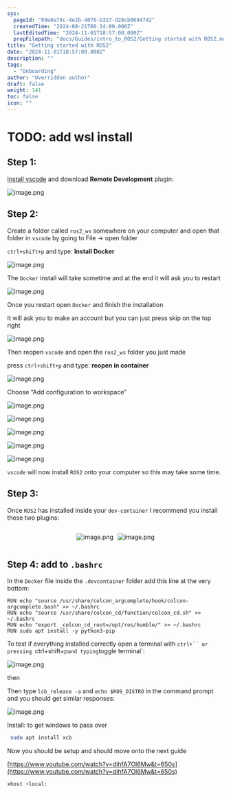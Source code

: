 ```yaml
---
sys:
  pageId: "89e0a78c-4e2b-4070-b327-d28cb0694742"
  createdTime: "2024-08-21T00:24:00.000Z"
  lastEditedTime: "2024-11-01T18:57:00.000Z"
  propFilepath: "docs/Guides/intro_to_ROS2/Getting started with ROS2.md"
title: "Getting started with ROS2"
date: "2024-11-01T18:57:00.000Z"
description: ""
tags:
  - "Onboarding"
author: "Overridden author"
draft: false
weight: 141
toc: false
icon: ""
---
```


# TODO: add wsl install

## Step 1:

[Install vscode](https://code.visualstudio.com/download) and download **Remote Development** plugin:

![image.png](https://prod-files-secure.s3.us-west-2.amazonaws.com/d518164a-d88e-44d1-a4ee-3adb3bd8bce0/efb52993-1881-4a40-b95e-6f020334f022/image.png?X-Amz-Algorithm=AWS4-HMAC-SHA256&X-Amz-Content-Sha256=UNSIGNED-PAYLOAD&X-Amz-Credential=ASIAZI2LB466V7V6NXKX%2F20250418%2Fus-west-2%2Fs3%2Faws4_request&X-Amz-Date=20250418T121431Z&X-Amz-Expires=3600&X-Amz-Security-Token=IQoJb3JpZ2luX2VjEOz%2F%2F%2F%2F%2F%2F%2F%2F%2F%2FwEaCXVzLXdlc3QtMiJGMEQCIGAzlNHUXLo%2BWklKFL2iP2KvoXLMrwjygvQ7Bs%2BuGgKBAiAV1Y6fA%2B1AyTzdiCz5a%2FFnlyva68IBPTzEuxv5Mp3XWSr%2FAwh1EAAaDDYzNzQyMzE4MzgwNSIM6e00Fl%2BlqtC1jkEOKtwDaPONTwn6C8QF0yDvfu2R%2BRaZmaGnSHeg4%2BxcNM2ZxhVPn2SB04db7QPh%2FMcvI7RdF9sVKfu8378GBjUy8aH4bhu0s6k6%2FDcSifKhnWynaktIfar0zOtmpRHN%2BE3n%2FDTZJRJgOqwvG0Drio1d1bdpL9qnFpga4A0F%2FO2Hb%2FuTO3kpulc4%2Bs6UXfHaZBTawU7CYeBmKRVPlnWandII9cjU54c7%2BW7YksGtZBofFsJCcA5rM4U3hpaBfyNa4tDcfYAT6BCU2f1Ta%2Byi5A1R3QxOhldSe3rcCkp5VeCB0DJtTDi0g6BraLdXMgBquv4vCfDPB7nTpKdK7cz966NK9ipU83k3HPwIshIsFle72wQr8oy%2FPFCzTAX28i6nwtvp6zsuKWqmjkIvtlnJjRNzajpkptDu59h1YFEGn7YUFKAaxCkQWSgcVymOn%2FFSqle40lqdwrYl%2Fk80ZA5AAj%2FrL674G692x8NheoyOshrifF%2FGB3P3T4NhgTTUTPnMab%2FCrbNWaDj3WND%2BDsK8cjNqsKZRGdPdjmZJf%2F0gOfjBunuLnM5OhGELLSRoVWEoH0cYE%2FhvpuKppeJKKcO4OGrvM7s02vbWPkJ6KctvV6Thyqp%2FnQFzm8WKzvpv0%2BXt%2FxkwtPWIwAY6pgFcKVafxWpsQnmX8tFxTN0mrDpJ9s1g4e3Q%2B0Cbjk52BNF4STXoL9HHvrT8xWbKK7Kq%2BDynumJJpAE3YObb9p7mtzzIdH8%2FyMvBzoEzaQhv0UxuDWGYO0WZDYWAmnv77NlsGyMBYCk%2B7ahP6PomS%2FzBfuef7thman2p92kLdVcr1KdM3rL5dRRftjmsS77zAugJYutmJTNDLXhPtZZe59Z9pm7tp5lY&X-Amz-Signature=328e7bec6145a5025613fdebec423498cf768e747c41fe0eaf3fc642771bba1b&X-Amz-SignedHeaders=host&x-id=GetObject)

## Step 2:

Create a folder called `ros2_ws` somewhere on your computer and open that folder in `vscode` by going to File → open folder 

`ctrl+shift+p` and type: **Install Docker**

![image.png](https://prod-files-secure.s3.us-west-2.amazonaws.com/d518164a-d88e-44d1-a4ee-3adb3bd8bce0/2269dc0e-1cd5-47ff-bceb-c04ad9b2eab0/image.png?X-Amz-Algorithm=AWS4-HMAC-SHA256&X-Amz-Content-Sha256=UNSIGNED-PAYLOAD&X-Amz-Credential=ASIAZI2LB466V7V6NXKX%2F20250418%2Fus-west-2%2Fs3%2Faws4_request&X-Amz-Date=20250418T121431Z&X-Amz-Expires=3600&X-Amz-Security-Token=IQoJb3JpZ2luX2VjEOz%2F%2F%2F%2F%2F%2F%2F%2F%2F%2FwEaCXVzLXdlc3QtMiJGMEQCIGAzlNHUXLo%2BWklKFL2iP2KvoXLMrwjygvQ7Bs%2BuGgKBAiAV1Y6fA%2B1AyTzdiCz5a%2FFnlyva68IBPTzEuxv5Mp3XWSr%2FAwh1EAAaDDYzNzQyMzE4MzgwNSIM6e00Fl%2BlqtC1jkEOKtwDaPONTwn6C8QF0yDvfu2R%2BRaZmaGnSHeg4%2BxcNM2ZxhVPn2SB04db7QPh%2FMcvI7RdF9sVKfu8378GBjUy8aH4bhu0s6k6%2FDcSifKhnWynaktIfar0zOtmpRHN%2BE3n%2FDTZJRJgOqwvG0Drio1d1bdpL9qnFpga4A0F%2FO2Hb%2FuTO3kpulc4%2Bs6UXfHaZBTawU7CYeBmKRVPlnWandII9cjU54c7%2BW7YksGtZBofFsJCcA5rM4U3hpaBfyNa4tDcfYAT6BCU2f1Ta%2Byi5A1R3QxOhldSe3rcCkp5VeCB0DJtTDi0g6BraLdXMgBquv4vCfDPB7nTpKdK7cz966NK9ipU83k3HPwIshIsFle72wQr8oy%2FPFCzTAX28i6nwtvp6zsuKWqmjkIvtlnJjRNzajpkptDu59h1YFEGn7YUFKAaxCkQWSgcVymOn%2FFSqle40lqdwrYl%2Fk80ZA5AAj%2FrL674G692x8NheoyOshrifF%2FGB3P3T4NhgTTUTPnMab%2FCrbNWaDj3WND%2BDsK8cjNqsKZRGdPdjmZJf%2F0gOfjBunuLnM5OhGELLSRoVWEoH0cYE%2FhvpuKppeJKKcO4OGrvM7s02vbWPkJ6KctvV6Thyqp%2FnQFzm8WKzvpv0%2BXt%2FxkwtPWIwAY6pgFcKVafxWpsQnmX8tFxTN0mrDpJ9s1g4e3Q%2B0Cbjk52BNF4STXoL9HHvrT8xWbKK7Kq%2BDynumJJpAE3YObb9p7mtzzIdH8%2FyMvBzoEzaQhv0UxuDWGYO0WZDYWAmnv77NlsGyMBYCk%2B7ahP6PomS%2FzBfuef7thman2p92kLdVcr1KdM3rL5dRRftjmsS77zAugJYutmJTNDLXhPtZZe59Z9pm7tp5lY&X-Amz-Signature=bec1fca0f0ef01542f712b829f2c40d002de5a50a57df25c06c9e402099d23da&X-Amz-SignedHeaders=host&x-id=GetObject)

The `Docker` install will take sometime and at the end it will ask you to restart

![image.png](https://prod-files-secure.s3.us-west-2.amazonaws.com/d518164a-d88e-44d1-a4ee-3adb3bd8bce0/ed233f78-be33-4b1f-b89c-9c346c0e961e/image.png?X-Amz-Algorithm=AWS4-HMAC-SHA256&X-Amz-Content-Sha256=UNSIGNED-PAYLOAD&X-Amz-Credential=ASIAZI2LB466V7V6NXKX%2F20250418%2Fus-west-2%2Fs3%2Faws4_request&X-Amz-Date=20250418T121431Z&X-Amz-Expires=3600&X-Amz-Security-Token=IQoJb3JpZ2luX2VjEOz%2F%2F%2F%2F%2F%2F%2F%2F%2F%2FwEaCXVzLXdlc3QtMiJGMEQCIGAzlNHUXLo%2BWklKFL2iP2KvoXLMrwjygvQ7Bs%2BuGgKBAiAV1Y6fA%2B1AyTzdiCz5a%2FFnlyva68IBPTzEuxv5Mp3XWSr%2FAwh1EAAaDDYzNzQyMzE4MzgwNSIM6e00Fl%2BlqtC1jkEOKtwDaPONTwn6C8QF0yDvfu2R%2BRaZmaGnSHeg4%2BxcNM2ZxhVPn2SB04db7QPh%2FMcvI7RdF9sVKfu8378GBjUy8aH4bhu0s6k6%2FDcSifKhnWynaktIfar0zOtmpRHN%2BE3n%2FDTZJRJgOqwvG0Drio1d1bdpL9qnFpga4A0F%2FO2Hb%2FuTO3kpulc4%2Bs6UXfHaZBTawU7CYeBmKRVPlnWandII9cjU54c7%2BW7YksGtZBofFsJCcA5rM4U3hpaBfyNa4tDcfYAT6BCU2f1Ta%2Byi5A1R3QxOhldSe3rcCkp5VeCB0DJtTDi0g6BraLdXMgBquv4vCfDPB7nTpKdK7cz966NK9ipU83k3HPwIshIsFle72wQr8oy%2FPFCzTAX28i6nwtvp6zsuKWqmjkIvtlnJjRNzajpkptDu59h1YFEGn7YUFKAaxCkQWSgcVymOn%2FFSqle40lqdwrYl%2Fk80ZA5AAj%2FrL674G692x8NheoyOshrifF%2FGB3P3T4NhgTTUTPnMab%2FCrbNWaDj3WND%2BDsK8cjNqsKZRGdPdjmZJf%2F0gOfjBunuLnM5OhGELLSRoVWEoH0cYE%2FhvpuKppeJKKcO4OGrvM7s02vbWPkJ6KctvV6Thyqp%2FnQFzm8WKzvpv0%2BXt%2FxkwtPWIwAY6pgFcKVafxWpsQnmX8tFxTN0mrDpJ9s1g4e3Q%2B0Cbjk52BNF4STXoL9HHvrT8xWbKK7Kq%2BDynumJJpAE3YObb9p7mtzzIdH8%2FyMvBzoEzaQhv0UxuDWGYO0WZDYWAmnv77NlsGyMBYCk%2B7ahP6PomS%2FzBfuef7thman2p92kLdVcr1KdM3rL5dRRftjmsS77zAugJYutmJTNDLXhPtZZe59Z9pm7tp5lY&X-Amz-Signature=b098f07d2d82b5f3e4d00df1519052bc25dc20c2bbcb9c58083b45f00d1ec34c&X-Amz-SignedHeaders=host&x-id=GetObject)

Once you restart open `Docker` and finish the installation

It will ask you to make an account but you can just press skip on the top right

![image.png](https://prod-files-secure.s3.us-west-2.amazonaws.com/d518164a-d88e-44d1-a4ee-3adb3bd8bce0/21010ad9-1659-4fd9-9f59-9932a09b2a3d/image.png?X-Amz-Algorithm=AWS4-HMAC-SHA256&X-Amz-Content-Sha256=UNSIGNED-PAYLOAD&X-Amz-Credential=ASIAZI2LB466V7V6NXKX%2F20250418%2Fus-west-2%2Fs3%2Faws4_request&X-Amz-Date=20250418T121431Z&X-Amz-Expires=3600&X-Amz-Security-Token=IQoJb3JpZ2luX2VjEOz%2F%2F%2F%2F%2F%2F%2F%2F%2F%2FwEaCXVzLXdlc3QtMiJGMEQCIGAzlNHUXLo%2BWklKFL2iP2KvoXLMrwjygvQ7Bs%2BuGgKBAiAV1Y6fA%2B1AyTzdiCz5a%2FFnlyva68IBPTzEuxv5Mp3XWSr%2FAwh1EAAaDDYzNzQyMzE4MzgwNSIM6e00Fl%2BlqtC1jkEOKtwDaPONTwn6C8QF0yDvfu2R%2BRaZmaGnSHeg4%2BxcNM2ZxhVPn2SB04db7QPh%2FMcvI7RdF9sVKfu8378GBjUy8aH4bhu0s6k6%2FDcSifKhnWynaktIfar0zOtmpRHN%2BE3n%2FDTZJRJgOqwvG0Drio1d1bdpL9qnFpga4A0F%2FO2Hb%2FuTO3kpulc4%2Bs6UXfHaZBTawU7CYeBmKRVPlnWandII9cjU54c7%2BW7YksGtZBofFsJCcA5rM4U3hpaBfyNa4tDcfYAT6BCU2f1Ta%2Byi5A1R3QxOhldSe3rcCkp5VeCB0DJtTDi0g6BraLdXMgBquv4vCfDPB7nTpKdK7cz966NK9ipU83k3HPwIshIsFle72wQr8oy%2FPFCzTAX28i6nwtvp6zsuKWqmjkIvtlnJjRNzajpkptDu59h1YFEGn7YUFKAaxCkQWSgcVymOn%2FFSqle40lqdwrYl%2Fk80ZA5AAj%2FrL674G692x8NheoyOshrifF%2FGB3P3T4NhgTTUTPnMab%2FCrbNWaDj3WND%2BDsK8cjNqsKZRGdPdjmZJf%2F0gOfjBunuLnM5OhGELLSRoVWEoH0cYE%2FhvpuKppeJKKcO4OGrvM7s02vbWPkJ6KctvV6Thyqp%2FnQFzm8WKzvpv0%2BXt%2FxkwtPWIwAY6pgFcKVafxWpsQnmX8tFxTN0mrDpJ9s1g4e3Q%2B0Cbjk52BNF4STXoL9HHvrT8xWbKK7Kq%2BDynumJJpAE3YObb9p7mtzzIdH8%2FyMvBzoEzaQhv0UxuDWGYO0WZDYWAmnv77NlsGyMBYCk%2B7ahP6PomS%2FzBfuef7thman2p92kLdVcr1KdM3rL5dRRftjmsS77zAugJYutmJTNDLXhPtZZe59Z9pm7tp5lY&X-Amz-Signature=91e7c8e6193ea8a5edc3d96d7d3b141c20e62319ceed6e898f42416ea1ebb0b7&X-Amz-SignedHeaders=host&x-id=GetObject)

Then reopen `vscode` and open the `ros2_ws` folder you just made

press `ctrl+shift+p` and type: **reopen in container**

![image.png](https://prod-files-secure.s3.us-west-2.amazonaws.com/d518164a-d88e-44d1-a4ee-3adb3bd8bce0/4e93b8c2-41ad-488c-8095-c74205196118/image.png?X-Amz-Algorithm=AWS4-HMAC-SHA256&X-Amz-Content-Sha256=UNSIGNED-PAYLOAD&X-Amz-Credential=ASIAZI2LB466V7V6NXKX%2F20250418%2Fus-west-2%2Fs3%2Faws4_request&X-Amz-Date=20250418T121431Z&X-Amz-Expires=3600&X-Amz-Security-Token=IQoJb3JpZ2luX2VjEOz%2F%2F%2F%2F%2F%2F%2F%2F%2F%2FwEaCXVzLXdlc3QtMiJGMEQCIGAzlNHUXLo%2BWklKFL2iP2KvoXLMrwjygvQ7Bs%2BuGgKBAiAV1Y6fA%2B1AyTzdiCz5a%2FFnlyva68IBPTzEuxv5Mp3XWSr%2FAwh1EAAaDDYzNzQyMzE4MzgwNSIM6e00Fl%2BlqtC1jkEOKtwDaPONTwn6C8QF0yDvfu2R%2BRaZmaGnSHeg4%2BxcNM2ZxhVPn2SB04db7QPh%2FMcvI7RdF9sVKfu8378GBjUy8aH4bhu0s6k6%2FDcSifKhnWynaktIfar0zOtmpRHN%2BE3n%2FDTZJRJgOqwvG0Drio1d1bdpL9qnFpga4A0F%2FO2Hb%2FuTO3kpulc4%2Bs6UXfHaZBTawU7CYeBmKRVPlnWandII9cjU54c7%2BW7YksGtZBofFsJCcA5rM4U3hpaBfyNa4tDcfYAT6BCU2f1Ta%2Byi5A1R3QxOhldSe3rcCkp5VeCB0DJtTDi0g6BraLdXMgBquv4vCfDPB7nTpKdK7cz966NK9ipU83k3HPwIshIsFle72wQr8oy%2FPFCzTAX28i6nwtvp6zsuKWqmjkIvtlnJjRNzajpkptDu59h1YFEGn7YUFKAaxCkQWSgcVymOn%2FFSqle40lqdwrYl%2Fk80ZA5AAj%2FrL674G692x8NheoyOshrifF%2FGB3P3T4NhgTTUTPnMab%2FCrbNWaDj3WND%2BDsK8cjNqsKZRGdPdjmZJf%2F0gOfjBunuLnM5OhGELLSRoVWEoH0cYE%2FhvpuKppeJKKcO4OGrvM7s02vbWPkJ6KctvV6Thyqp%2FnQFzm8WKzvpv0%2BXt%2FxkwtPWIwAY6pgFcKVafxWpsQnmX8tFxTN0mrDpJ9s1g4e3Q%2B0Cbjk52BNF4STXoL9HHvrT8xWbKK7Kq%2BDynumJJpAE3YObb9p7mtzzIdH8%2FyMvBzoEzaQhv0UxuDWGYO0WZDYWAmnv77NlsGyMBYCk%2B7ahP6PomS%2FzBfuef7thman2p92kLdVcr1KdM3rL5dRRftjmsS77zAugJYutmJTNDLXhPtZZe59Z9pm7tp5lY&X-Amz-Signature=559271ca28cbad542e4e7335e81554cc930ac38d045b846ffc425d9b022513de&X-Amz-SignedHeaders=host&x-id=GetObject)

Choose “Add configuration to workspace”

![image.png](https://prod-files-secure.s3.us-west-2.amazonaws.com/d518164a-d88e-44d1-a4ee-3adb3bd8bce0/9560b282-5060-4989-ba37-97e7b2c22476/image.png?X-Amz-Algorithm=AWS4-HMAC-SHA256&X-Amz-Content-Sha256=UNSIGNED-PAYLOAD&X-Amz-Credential=ASIAZI2LB466V7V6NXKX%2F20250418%2Fus-west-2%2Fs3%2Faws4_request&X-Amz-Date=20250418T121431Z&X-Amz-Expires=3600&X-Amz-Security-Token=IQoJb3JpZ2luX2VjEOz%2F%2F%2F%2F%2F%2F%2F%2F%2F%2FwEaCXVzLXdlc3QtMiJGMEQCIGAzlNHUXLo%2BWklKFL2iP2KvoXLMrwjygvQ7Bs%2BuGgKBAiAV1Y6fA%2B1AyTzdiCz5a%2FFnlyva68IBPTzEuxv5Mp3XWSr%2FAwh1EAAaDDYzNzQyMzE4MzgwNSIM6e00Fl%2BlqtC1jkEOKtwDaPONTwn6C8QF0yDvfu2R%2BRaZmaGnSHeg4%2BxcNM2ZxhVPn2SB04db7QPh%2FMcvI7RdF9sVKfu8378GBjUy8aH4bhu0s6k6%2FDcSifKhnWynaktIfar0zOtmpRHN%2BE3n%2FDTZJRJgOqwvG0Drio1d1bdpL9qnFpga4A0F%2FO2Hb%2FuTO3kpulc4%2Bs6UXfHaZBTawU7CYeBmKRVPlnWandII9cjU54c7%2BW7YksGtZBofFsJCcA5rM4U3hpaBfyNa4tDcfYAT6BCU2f1Ta%2Byi5A1R3QxOhldSe3rcCkp5VeCB0DJtTDi0g6BraLdXMgBquv4vCfDPB7nTpKdK7cz966NK9ipU83k3HPwIshIsFle72wQr8oy%2FPFCzTAX28i6nwtvp6zsuKWqmjkIvtlnJjRNzajpkptDu59h1YFEGn7YUFKAaxCkQWSgcVymOn%2FFSqle40lqdwrYl%2Fk80ZA5AAj%2FrL674G692x8NheoyOshrifF%2FGB3P3T4NhgTTUTPnMab%2FCrbNWaDj3WND%2BDsK8cjNqsKZRGdPdjmZJf%2F0gOfjBunuLnM5OhGELLSRoVWEoH0cYE%2FhvpuKppeJKKcO4OGrvM7s02vbWPkJ6KctvV6Thyqp%2FnQFzm8WKzvpv0%2BXt%2FxkwtPWIwAY6pgFcKVafxWpsQnmX8tFxTN0mrDpJ9s1g4e3Q%2B0Cbjk52BNF4STXoL9HHvrT8xWbKK7Kq%2BDynumJJpAE3YObb9p7mtzzIdH8%2FyMvBzoEzaQhv0UxuDWGYO0WZDYWAmnv77NlsGyMBYCk%2B7ahP6PomS%2FzBfuef7thman2p92kLdVcr1KdM3rL5dRRftjmsS77zAugJYutmJTNDLXhPtZZe59Z9pm7tp5lY&X-Amz-Signature=83abe8c20a428175fc196f13b48bcfe470eb2f46dd8d8255d3d85c420a770401&X-Amz-SignedHeaders=host&x-id=GetObject)

![image.png](https://prod-files-secure.s3.us-west-2.amazonaws.com/d518164a-d88e-44d1-a4ee-3adb3bd8bce0/2ee63f81-886b-48e8-a553-dc6e5eac99e4/image.png?X-Amz-Algorithm=AWS4-HMAC-SHA256&X-Amz-Content-Sha256=UNSIGNED-PAYLOAD&X-Amz-Credential=ASIAZI2LB466V7V6NXKX%2F20250418%2Fus-west-2%2Fs3%2Faws4_request&X-Amz-Date=20250418T121431Z&X-Amz-Expires=3600&X-Amz-Security-Token=IQoJb3JpZ2luX2VjEOz%2F%2F%2F%2F%2F%2F%2F%2F%2F%2FwEaCXVzLXdlc3QtMiJGMEQCIGAzlNHUXLo%2BWklKFL2iP2KvoXLMrwjygvQ7Bs%2BuGgKBAiAV1Y6fA%2B1AyTzdiCz5a%2FFnlyva68IBPTzEuxv5Mp3XWSr%2FAwh1EAAaDDYzNzQyMzE4MzgwNSIM6e00Fl%2BlqtC1jkEOKtwDaPONTwn6C8QF0yDvfu2R%2BRaZmaGnSHeg4%2BxcNM2ZxhVPn2SB04db7QPh%2FMcvI7RdF9sVKfu8378GBjUy8aH4bhu0s6k6%2FDcSifKhnWynaktIfar0zOtmpRHN%2BE3n%2FDTZJRJgOqwvG0Drio1d1bdpL9qnFpga4A0F%2FO2Hb%2FuTO3kpulc4%2Bs6UXfHaZBTawU7CYeBmKRVPlnWandII9cjU54c7%2BW7YksGtZBofFsJCcA5rM4U3hpaBfyNa4tDcfYAT6BCU2f1Ta%2Byi5A1R3QxOhldSe3rcCkp5VeCB0DJtTDi0g6BraLdXMgBquv4vCfDPB7nTpKdK7cz966NK9ipU83k3HPwIshIsFle72wQr8oy%2FPFCzTAX28i6nwtvp6zsuKWqmjkIvtlnJjRNzajpkptDu59h1YFEGn7YUFKAaxCkQWSgcVymOn%2FFSqle40lqdwrYl%2Fk80ZA5AAj%2FrL674G692x8NheoyOshrifF%2FGB3P3T4NhgTTUTPnMab%2FCrbNWaDj3WND%2BDsK8cjNqsKZRGdPdjmZJf%2F0gOfjBunuLnM5OhGELLSRoVWEoH0cYE%2FhvpuKppeJKKcO4OGrvM7s02vbWPkJ6KctvV6Thyqp%2FnQFzm8WKzvpv0%2BXt%2FxkwtPWIwAY6pgFcKVafxWpsQnmX8tFxTN0mrDpJ9s1g4e3Q%2B0Cbjk52BNF4STXoL9HHvrT8xWbKK7Kq%2BDynumJJpAE3YObb9p7mtzzIdH8%2FyMvBzoEzaQhv0UxuDWGYO0WZDYWAmnv77NlsGyMBYCk%2B7ahP6PomS%2FzBfuef7thman2p92kLdVcr1KdM3rL5dRRftjmsS77zAugJYutmJTNDLXhPtZZe59Z9pm7tp5lY&X-Amz-Signature=1c2e4be4583819db28c57d31def20b701f06028a9883b70a38f6494b12f65801&X-Amz-SignedHeaders=host&x-id=GetObject)

![image.png](https://prod-files-secure.s3.us-west-2.amazonaws.com/d518164a-d88e-44d1-a4ee-3adb3bd8bce0/ae1580b2-b048-407e-aed9-b584224a7a04/image.png?X-Amz-Algorithm=AWS4-HMAC-SHA256&X-Amz-Content-Sha256=UNSIGNED-PAYLOAD&X-Amz-Credential=ASIAZI2LB466V7V6NXKX%2F20250418%2Fus-west-2%2Fs3%2Faws4_request&X-Amz-Date=20250418T121431Z&X-Amz-Expires=3600&X-Amz-Security-Token=IQoJb3JpZ2luX2VjEOz%2F%2F%2F%2F%2F%2F%2F%2F%2F%2FwEaCXVzLXdlc3QtMiJGMEQCIGAzlNHUXLo%2BWklKFL2iP2KvoXLMrwjygvQ7Bs%2BuGgKBAiAV1Y6fA%2B1AyTzdiCz5a%2FFnlyva68IBPTzEuxv5Mp3XWSr%2FAwh1EAAaDDYzNzQyMzE4MzgwNSIM6e00Fl%2BlqtC1jkEOKtwDaPONTwn6C8QF0yDvfu2R%2BRaZmaGnSHeg4%2BxcNM2ZxhVPn2SB04db7QPh%2FMcvI7RdF9sVKfu8378GBjUy8aH4bhu0s6k6%2FDcSifKhnWynaktIfar0zOtmpRHN%2BE3n%2FDTZJRJgOqwvG0Drio1d1bdpL9qnFpga4A0F%2FO2Hb%2FuTO3kpulc4%2Bs6UXfHaZBTawU7CYeBmKRVPlnWandII9cjU54c7%2BW7YksGtZBofFsJCcA5rM4U3hpaBfyNa4tDcfYAT6BCU2f1Ta%2Byi5A1R3QxOhldSe3rcCkp5VeCB0DJtTDi0g6BraLdXMgBquv4vCfDPB7nTpKdK7cz966NK9ipU83k3HPwIshIsFle72wQr8oy%2FPFCzTAX28i6nwtvp6zsuKWqmjkIvtlnJjRNzajpkptDu59h1YFEGn7YUFKAaxCkQWSgcVymOn%2FFSqle40lqdwrYl%2Fk80ZA5AAj%2FrL674G692x8NheoyOshrifF%2FGB3P3T4NhgTTUTPnMab%2FCrbNWaDj3WND%2BDsK8cjNqsKZRGdPdjmZJf%2F0gOfjBunuLnM5OhGELLSRoVWEoH0cYE%2FhvpuKppeJKKcO4OGrvM7s02vbWPkJ6KctvV6Thyqp%2FnQFzm8WKzvpv0%2BXt%2FxkwtPWIwAY6pgFcKVafxWpsQnmX8tFxTN0mrDpJ9s1g4e3Q%2B0Cbjk52BNF4STXoL9HHvrT8xWbKK7Kq%2BDynumJJpAE3YObb9p7mtzzIdH8%2FyMvBzoEzaQhv0UxuDWGYO0WZDYWAmnv77NlsGyMBYCk%2B7ahP6PomS%2FzBfuef7thman2p92kLdVcr1KdM3rL5dRRftjmsS77zAugJYutmJTNDLXhPtZZe59Z9pm7tp5lY&X-Amz-Signature=eea68f7da67d9533c4c7db60a2313c470374dd9fb4134e18f42a91839d11887a&X-Amz-SignedHeaders=host&x-id=GetObject)

![image.png](https://prod-files-secure.s3.us-west-2.amazonaws.com/d518164a-d88e-44d1-a4ee-3adb3bd8bce0/53255b28-f75e-430f-b9e3-c0ac8577e42b/image.png?X-Amz-Algorithm=AWS4-HMAC-SHA256&X-Amz-Content-Sha256=UNSIGNED-PAYLOAD&X-Amz-Credential=ASIAZI2LB466V7V6NXKX%2F20250418%2Fus-west-2%2Fs3%2Faws4_request&X-Amz-Date=20250418T121431Z&X-Amz-Expires=3600&X-Amz-Security-Token=IQoJb3JpZ2luX2VjEOz%2F%2F%2F%2F%2F%2F%2F%2F%2F%2FwEaCXVzLXdlc3QtMiJGMEQCIGAzlNHUXLo%2BWklKFL2iP2KvoXLMrwjygvQ7Bs%2BuGgKBAiAV1Y6fA%2B1AyTzdiCz5a%2FFnlyva68IBPTzEuxv5Mp3XWSr%2FAwh1EAAaDDYzNzQyMzE4MzgwNSIM6e00Fl%2BlqtC1jkEOKtwDaPONTwn6C8QF0yDvfu2R%2BRaZmaGnSHeg4%2BxcNM2ZxhVPn2SB04db7QPh%2FMcvI7RdF9sVKfu8378GBjUy8aH4bhu0s6k6%2FDcSifKhnWynaktIfar0zOtmpRHN%2BE3n%2FDTZJRJgOqwvG0Drio1d1bdpL9qnFpga4A0F%2FO2Hb%2FuTO3kpulc4%2Bs6UXfHaZBTawU7CYeBmKRVPlnWandII9cjU54c7%2BW7YksGtZBofFsJCcA5rM4U3hpaBfyNa4tDcfYAT6BCU2f1Ta%2Byi5A1R3QxOhldSe3rcCkp5VeCB0DJtTDi0g6BraLdXMgBquv4vCfDPB7nTpKdK7cz966NK9ipU83k3HPwIshIsFle72wQr8oy%2FPFCzTAX28i6nwtvp6zsuKWqmjkIvtlnJjRNzajpkptDu59h1YFEGn7YUFKAaxCkQWSgcVymOn%2FFSqle40lqdwrYl%2Fk80ZA5AAj%2FrL674G692x8NheoyOshrifF%2FGB3P3T4NhgTTUTPnMab%2FCrbNWaDj3WND%2BDsK8cjNqsKZRGdPdjmZJf%2F0gOfjBunuLnM5OhGELLSRoVWEoH0cYE%2FhvpuKppeJKKcO4OGrvM7s02vbWPkJ6KctvV6Thyqp%2FnQFzm8WKzvpv0%2BXt%2FxkwtPWIwAY6pgFcKVafxWpsQnmX8tFxTN0mrDpJ9s1g4e3Q%2B0Cbjk52BNF4STXoL9HHvrT8xWbKK7Kq%2BDynumJJpAE3YObb9p7mtzzIdH8%2FyMvBzoEzaQhv0UxuDWGYO0WZDYWAmnv77NlsGyMBYCk%2B7ahP6PomS%2FzBfuef7thman2p92kLdVcr1KdM3rL5dRRftjmsS77zAugJYutmJTNDLXhPtZZe59Z9pm7tp5lY&X-Amz-Signature=7c4c45b743df9369c0a97992e5910646f059db1e765859910b51478105c4693d&X-Amz-SignedHeaders=host&x-id=GetObject)

![image.png](https://prod-files-secure.s3.us-west-2.amazonaws.com/d518164a-d88e-44d1-a4ee-3adb3bd8bce0/7c562767-5af9-4ffb-97d1-327bcdf4ee00/image.png?X-Amz-Algorithm=AWS4-HMAC-SHA256&X-Amz-Content-Sha256=UNSIGNED-PAYLOAD&X-Amz-Credential=ASIAZI2LB466V7V6NXKX%2F20250418%2Fus-west-2%2Fs3%2Faws4_request&X-Amz-Date=20250418T121431Z&X-Amz-Expires=3600&X-Amz-Security-Token=IQoJb3JpZ2luX2VjEOz%2F%2F%2F%2F%2F%2F%2F%2F%2F%2FwEaCXVzLXdlc3QtMiJGMEQCIGAzlNHUXLo%2BWklKFL2iP2KvoXLMrwjygvQ7Bs%2BuGgKBAiAV1Y6fA%2B1AyTzdiCz5a%2FFnlyva68IBPTzEuxv5Mp3XWSr%2FAwh1EAAaDDYzNzQyMzE4MzgwNSIM6e00Fl%2BlqtC1jkEOKtwDaPONTwn6C8QF0yDvfu2R%2BRaZmaGnSHeg4%2BxcNM2ZxhVPn2SB04db7QPh%2FMcvI7RdF9sVKfu8378GBjUy8aH4bhu0s6k6%2FDcSifKhnWynaktIfar0zOtmpRHN%2BE3n%2FDTZJRJgOqwvG0Drio1d1bdpL9qnFpga4A0F%2FO2Hb%2FuTO3kpulc4%2Bs6UXfHaZBTawU7CYeBmKRVPlnWandII9cjU54c7%2BW7YksGtZBofFsJCcA5rM4U3hpaBfyNa4tDcfYAT6BCU2f1Ta%2Byi5A1R3QxOhldSe3rcCkp5VeCB0DJtTDi0g6BraLdXMgBquv4vCfDPB7nTpKdK7cz966NK9ipU83k3HPwIshIsFle72wQr8oy%2FPFCzTAX28i6nwtvp6zsuKWqmjkIvtlnJjRNzajpkptDu59h1YFEGn7YUFKAaxCkQWSgcVymOn%2FFSqle40lqdwrYl%2Fk80ZA5AAj%2FrL674G692x8NheoyOshrifF%2FGB3P3T4NhgTTUTPnMab%2FCrbNWaDj3WND%2BDsK8cjNqsKZRGdPdjmZJf%2F0gOfjBunuLnM5OhGELLSRoVWEoH0cYE%2FhvpuKppeJKKcO4OGrvM7s02vbWPkJ6KctvV6Thyqp%2FnQFzm8WKzvpv0%2BXt%2FxkwtPWIwAY6pgFcKVafxWpsQnmX8tFxTN0mrDpJ9s1g4e3Q%2B0Cbjk52BNF4STXoL9HHvrT8xWbKK7Kq%2BDynumJJpAE3YObb9p7mtzzIdH8%2FyMvBzoEzaQhv0UxuDWGYO0WZDYWAmnv77NlsGyMBYCk%2B7ahP6PomS%2FzBfuef7thman2p92kLdVcr1KdM3rL5dRRftjmsS77zAugJYutmJTNDLXhPtZZe59Z9pm7tp5lY&X-Amz-Signature=d2ada5d0f957e620736d5df6f33a9139aa12c7f080959ca41cc03b0393cbf294&X-Amz-SignedHeaders=host&x-id=GetObject)

`vscode` will now install `ROS2` onto your computer so this may take some time.

## Step 3:

Once `ROS2` has installed inside your `dev-container` I recommend you install these two plugins:

<div style="display: flex;flex-direction: row; column-gap:10px; max-width: 630px;justify-content: center;">
<div>

![image.png](https://prod-files-secure.s3.us-west-2.amazonaws.com/d518164a-d88e-44d1-a4ee-3adb3bd8bce0/3fc3d550-5a54-4ba1-ba6b-faa01cdb7369/image.png?X-Amz-Algorithm=AWS4-HMAC-SHA256&X-Amz-Content-Sha256=UNSIGNED-PAYLOAD&X-Amz-Credential=ASIAZI2LB46675PCY37X%2F20250418%2Fus-west-2%2Fs3%2Faws4_request&X-Amz-Date=20250418T121433Z&X-Amz-Expires=3600&X-Amz-Security-Token=IQoJb3JpZ2luX2VjEOz%2F%2F%2F%2F%2F%2F%2F%2F%2F%2FwEaCXVzLXdlc3QtMiJHMEUCIHj5loEC%2F2mKGYXH9FLIBpSXFcRUiIm5Qx9GZ2B5aoodAiEAmk18%2FA92ukjUfM4u0Kpx7825%2Fx%2FgN6OKCI9xmNtMcF4q%2FwMIdRAAGgw2Mzc0MjMxODM4MDUiDJXJHwbbO%2FH65geNECrcA4NBKdczKYF%2FnTh%2F6SJQSzGfgS%2F9qWHiPYxYGAKfryZjeTkYXx9a8QgE1N6BJjLFCPfJ1lXx77sONyR1Yw25l9qg6cDyT73dBbFD8ZVomSKzityRqBWSKL%2B7F8W6qMte9bx4EQOd%2FBlkj6XEcjSnl391LM6TMG9i4K0hI5NjrJ0fDw9gNONz3s0i%2Bm%2Frhc%2BhAMgIJiA32mNE8P5mESomm9n%2F7FQKkVNE2CMqdqxkSqD66jk27tKJze0kn4wC5wgMcAKaZSVxb%2Fr3MGULRUo6OnlT02UyKCutmG9FaxzJ2dUnIYY8NZKroIm4HNHghTZoWZYnfF%2B%2BFQzKKeSATsx2d9xaMnfdDBhl0UWXImxkaVXAoaYMbuHX%2Bz%2FF2qYVm8A1fWh74wpOikf0rulJmHkdf8riAJNHMHETrS80I1E66stJ71SfWDFCcnOhbQl10FSEgLk%2BtcjdFevj3J3SraenlaXi7LSoCSyyQxTEc4zvNVcpRpcqC5X4cTuPJ%2FT%2BDgGVyvJFaDlMEuC3rxXSLitVA2MWPSiCCAeJcQOsb1IhOynvldAEQEESapzNO%2Bt6IatpcfHgnx68bL0Q%2BHUEqu7HYtSY08L3%2FfeT3iu7M%2FGDGKHBxsX4COQAcNTpw5y%2FMJ31iMAGOqUBr%2BMipph90SOlSKhsljoA7RSizT5Kj3NViKhGnIZAgEg%2FBnk9GOYqnzH7WAghxXIo2snsp1mg0IyTrRCx7IW5PMgSlhtXPr%2BLsxU5%2Fwej9wcFTJ9D1O8%2FOLFDSOCyw7m2oyk9XFdTcgI5caTkYTS%2BLdlvXYtPe9JzeZaeA6Kcl5s0tSA7sA6HZCztMgASRx56HeMqCg0kQKcrKpFV9jCY5BS6HMsp&X-Amz-Signature=0e08b45fccbeee8b8b3fed77be38b3a1a6ae9110270e099c979011980c98dfd7&X-Amz-SignedHeaders=host&x-id=GetObject)

</div>
<div>

![image.png](https://prod-files-secure.s3.us-west-2.amazonaws.com/d518164a-d88e-44d1-a4ee-3adb3bd8bce0/d994cc66-13c2-4093-a5a3-f84cf4601a82/image.png?X-Amz-Algorithm=AWS4-HMAC-SHA256&X-Amz-Content-Sha256=UNSIGNED-PAYLOAD&X-Amz-Credential=ASIAZI2LB466ZVZFRXMW%2F20250418%2Fus-west-2%2Fs3%2Faws4_request&X-Amz-Date=20250418T121433Z&X-Amz-Expires=3600&X-Amz-Security-Token=IQoJb3JpZ2luX2VjEOz%2F%2F%2F%2F%2F%2F%2F%2F%2F%2FwEaCXVzLXdlc3QtMiJHMEUCIEl7bvclZg7YsVArjTgVtQhXTaZNWb%2FVz5d6xHtMtx7kAiEAtqXMaDkas4hPqzSWgvtj8ENAKpVdcEKKYZcLgteAs5sq%2FwMIdRAAGgw2Mzc0MjMxODM4MDUiDFeTZX55UNWwdF9SmyrcAw71EIsuDJQjdGw2108qbfsH%2BaDm%2BsoGOLX5Cr6kr%2FBsObB23nAU%2BvU6AMs9qz28KqZk27RRVLekOIdnOMAPBDUJTegKfr7pRHKMlARcrYsIZqe6mmTVmckfEYS1rPPdcyPRtFUhuH4FBqdhhNBoElEcVHbLDK9FFE5RUdyykQETPtQgqlGj06qSYfX7qYR9LGVp6Hppl96p3rsinLi7zPYERFscMjjUCo6bm9AaBHBVvOSrXSCPzNSBvsUm8m9wTkRf9uuM55FNng%2B%2BqoOoZIlIKWMn%2BbcAeudPDXxB5EMuluPVlv9wOmLvW%2Bij8uCyfdlbutJYwDH4wILTQ4hO9kGMQ4ai9ZmogHmQtZRf%2FXCdZXlxWyRpB%2BJ5KeZKyv3QqZRb7hWUWJzF6plUHq5NkCIYfxpLb2eh1owVzVNKjpdaNExT73%2FAe6yHej7edwh0JXywwK4i4lHaP51l400vFzYXiz%2BSgP8%2Bd2hWySn24mvCb4AcShB%2Fs%2FrWc4iZh7dMxNbQqJ2QizLyMYZx5Tt4L%2BCg1Eu6icCeMqlwh0a29ZDOTdRIc8mRqJrW5ZL9KBpgsREx0IIMTbV%2FoF5UD2pR5olMoNnqEeByJYd1Ov9rwpCB%2BapJRXszxGNSz2PpMPb1iMAGOqUB9qYY6Rd33bQhqzu0NWgkjcwfvDEmjMbflP4SAM81NA12kDPLgHTRLDf8uQP51rvZbvNwJ34mlWeVFLsi%2FnnqDVYJFzxy7530kXnyF1lhC37GbnaSFFsrZ8FQ134uOQ8m4%2FzRTZyRnZd6UqIZAu9EHhA8FTpGSFVHKOCwhkvBiF3mwB7MY%2FimmkwErzPOr5rUKwvagnS4gaKw%2BLken8v2kSETCezO&X-Amz-Signature=3ba0b5c2155a7ebbc6eb9818a02a0e964d7237e01217fa9fce85ff4171412e22&X-Amz-SignedHeaders=host&x-id=GetObject)

</div>
</div>

## Step 4: add to `.bashrc`

In the `Docker` file inside the `.devcontainer` folder add this line at the very bottom: 

```docker
RUN echo "source /usr/share/colcon_argcomplete/hook/colcon-argcomplete.bash" >> ~/.bashrc
RUN echo "source /usr/share/colcon_cd/function/colcon_cd.sh" >> ~/.bashrc
RUN echo "export _colcon_cd_root=/opt/ros/humble/" >> ~/.bashrc
RUN sudo apt install -y python3-pip 
```

To test if everything installed correctly open a terminal with `ctrl+`` or pressing `ctrl+shift+p` and typing `toggle terminal`:

![image.png](https://prod-files-secure.s3.us-west-2.amazonaws.com/d518164a-d88e-44d1-a4ee-3adb3bd8bce0/6a4943d8-b04e-4c02-9a58-775f3384d1a5/image.png?X-Amz-Algorithm=AWS4-HMAC-SHA256&X-Amz-Content-Sha256=UNSIGNED-PAYLOAD&X-Amz-Credential=ASIAZI2LB466V7V6NXKX%2F20250418%2Fus-west-2%2Fs3%2Faws4_request&X-Amz-Date=20250418T121431Z&X-Amz-Expires=3600&X-Amz-Security-Token=IQoJb3JpZ2luX2VjEOz%2F%2F%2F%2F%2F%2F%2F%2F%2F%2FwEaCXVzLXdlc3QtMiJGMEQCIGAzlNHUXLo%2BWklKFL2iP2KvoXLMrwjygvQ7Bs%2BuGgKBAiAV1Y6fA%2B1AyTzdiCz5a%2FFnlyva68IBPTzEuxv5Mp3XWSr%2FAwh1EAAaDDYzNzQyMzE4MzgwNSIM6e00Fl%2BlqtC1jkEOKtwDaPONTwn6C8QF0yDvfu2R%2BRaZmaGnSHeg4%2BxcNM2ZxhVPn2SB04db7QPh%2FMcvI7RdF9sVKfu8378GBjUy8aH4bhu0s6k6%2FDcSifKhnWynaktIfar0zOtmpRHN%2BE3n%2FDTZJRJgOqwvG0Drio1d1bdpL9qnFpga4A0F%2FO2Hb%2FuTO3kpulc4%2Bs6UXfHaZBTawU7CYeBmKRVPlnWandII9cjU54c7%2BW7YksGtZBofFsJCcA5rM4U3hpaBfyNa4tDcfYAT6BCU2f1Ta%2Byi5A1R3QxOhldSe3rcCkp5VeCB0DJtTDi0g6BraLdXMgBquv4vCfDPB7nTpKdK7cz966NK9ipU83k3HPwIshIsFle72wQr8oy%2FPFCzTAX28i6nwtvp6zsuKWqmjkIvtlnJjRNzajpkptDu59h1YFEGn7YUFKAaxCkQWSgcVymOn%2FFSqle40lqdwrYl%2Fk80ZA5AAj%2FrL674G692x8NheoyOshrifF%2FGB3P3T4NhgTTUTPnMab%2FCrbNWaDj3WND%2BDsK8cjNqsKZRGdPdjmZJf%2F0gOfjBunuLnM5OhGELLSRoVWEoH0cYE%2FhvpuKppeJKKcO4OGrvM7s02vbWPkJ6KctvV6Thyqp%2FnQFzm8WKzvpv0%2BXt%2FxkwtPWIwAY6pgFcKVafxWpsQnmX8tFxTN0mrDpJ9s1g4e3Q%2B0Cbjk52BNF4STXoL9HHvrT8xWbKK7Kq%2BDynumJJpAE3YObb9p7mtzzIdH8%2FyMvBzoEzaQhv0UxuDWGYO0WZDYWAmnv77NlsGyMBYCk%2B7ahP6PomS%2FzBfuef7thman2p92kLdVcr1KdM3rL5dRRftjmsS77zAugJYutmJTNDLXhPtZZe59Z9pm7tp5lY&X-Amz-Signature=0dfd421603ff4481ffb1a2d42fc3734253f75c89808b80d051960499357b1378&X-Amz-SignedHeaders=host&x-id=GetObject)

then 

Then type `lsb_release -a` and `echo $ROS_DISTRO` in the command prompt and you should get similar responses:

![image.png](https://prod-files-secure.s3.us-west-2.amazonaws.com/d518164a-d88e-44d1-a4ee-3adb3bd8bce0/3e635dec-a805-4e85-8b9e-d000e5b71a4e/image.png?X-Amz-Algorithm=AWS4-HMAC-SHA256&X-Amz-Content-Sha256=UNSIGNED-PAYLOAD&X-Amz-Credential=ASIAZI2LB466V7V6NXKX%2F20250418%2Fus-west-2%2Fs3%2Faws4_request&X-Amz-Date=20250418T121431Z&X-Amz-Expires=3600&X-Amz-Security-Token=IQoJb3JpZ2luX2VjEOz%2F%2F%2F%2F%2F%2F%2F%2F%2F%2FwEaCXVzLXdlc3QtMiJGMEQCIGAzlNHUXLo%2BWklKFL2iP2KvoXLMrwjygvQ7Bs%2BuGgKBAiAV1Y6fA%2B1AyTzdiCz5a%2FFnlyva68IBPTzEuxv5Mp3XWSr%2FAwh1EAAaDDYzNzQyMzE4MzgwNSIM6e00Fl%2BlqtC1jkEOKtwDaPONTwn6C8QF0yDvfu2R%2BRaZmaGnSHeg4%2BxcNM2ZxhVPn2SB04db7QPh%2FMcvI7RdF9sVKfu8378GBjUy8aH4bhu0s6k6%2FDcSifKhnWynaktIfar0zOtmpRHN%2BE3n%2FDTZJRJgOqwvG0Drio1d1bdpL9qnFpga4A0F%2FO2Hb%2FuTO3kpulc4%2Bs6UXfHaZBTawU7CYeBmKRVPlnWandII9cjU54c7%2BW7YksGtZBofFsJCcA5rM4U3hpaBfyNa4tDcfYAT6BCU2f1Ta%2Byi5A1R3QxOhldSe3rcCkp5VeCB0DJtTDi0g6BraLdXMgBquv4vCfDPB7nTpKdK7cz966NK9ipU83k3HPwIshIsFle72wQr8oy%2FPFCzTAX28i6nwtvp6zsuKWqmjkIvtlnJjRNzajpkptDu59h1YFEGn7YUFKAaxCkQWSgcVymOn%2FFSqle40lqdwrYl%2Fk80ZA5AAj%2FrL674G692x8NheoyOshrifF%2FGB3P3T4NhgTTUTPnMab%2FCrbNWaDj3WND%2BDsK8cjNqsKZRGdPdjmZJf%2F0gOfjBunuLnM5OhGELLSRoVWEoH0cYE%2FhvpuKppeJKKcO4OGrvM7s02vbWPkJ6KctvV6Thyqp%2FnQFzm8WKzvpv0%2BXt%2FxkwtPWIwAY6pgFcKVafxWpsQnmX8tFxTN0mrDpJ9s1g4e3Q%2B0Cbjk52BNF4STXoL9HHvrT8xWbKK7Kq%2BDynumJJpAE3YObb9p7mtzzIdH8%2FyMvBzoEzaQhv0UxuDWGYO0WZDYWAmnv77NlsGyMBYCk%2B7ahP6PomS%2FzBfuef7thman2p92kLdVcr1KdM3rL5dRRftjmsS77zAugJYutmJTNDLXhPtZZe59Z9pm7tp5lY&X-Amz-Signature=c6e7ffce04887a2bf75d9c013a27a12264cf0b0ace5d9fd7417a585270e2d5a3&X-Amz-SignedHeaders=host&x-id=GetObject)

Install:  to get windows to pass over

```bash
 sudo apt install xcb
```

Now you should be setup and should move onto the next guide 

[https://www.youtube.com/watch?v=dihfA7Ol6Mw&t=650s](https://www.youtube.com/watch?v=dihfA7Ol6Mw&t=650s)

```python
xhost +local:
```
